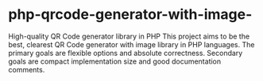 # php-qrcode-generator-with-image-
High-quality QR Code generator library in PHP
This project aims to be the best, clearest QR Code generator with image library in PHP languages. The primary goals are flexible options and absolute correctness. Secondary goals are compact implementation size and good documentation comments.

